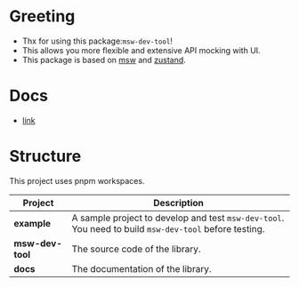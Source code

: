 # Greeting
- Thx for using this package:`msw-dev-tool`!
- This allows you more flexible and extensive API mocking with UI.
- This package is based on [msw](https://mswjs.io/) and [zustand](https://zustand.docs.pmnd.rs/).

# Docs
- [link](https://msw-dev-tool-docs.vercel.app/)

# Structure

This project uses pnpm workspaces.

| Project          | Description                                                                                           |
| ---------------- | ----------------------------------------------------------------------------------------------------- |
| **example**      | A sample project to develop and test `msw-dev-tool`. You need to build `msw-dev-tool` before testing. |
| **msw-dev-tool** | The source code of the library.                                                                       |
| **docs**         | The documentation of the library.                                                                       |
